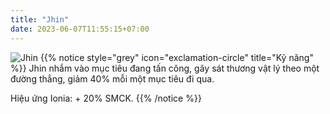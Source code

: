 ```yaml
---
title: "Jhin"
date: 2023-06-07T11:55:15+07:00
---
```

![Jhin](https://storage.googleapis.com/www.publish.nocodesites.co.uk/prod/2542/files/2957f00114c9b96ef27f0fbc176a1a2e2c890bc22df90fdf547eb8317b2a05d81eb51d6aee179e4ac3d85b42e5e2901a1a9c7a1878f95684a2f9d1264fdb7656.png)
{{% notice style="grey" icon="exclamation-circle" title="Kỹ năng" %}}
Jhin nhắm vào mục tiêu đang tấn công, gây sát thương vật lý theo một đường thẳng, giảm 40% mỗi một mục tiêu đi qua.

Hiệu ứng Ionia: + 20% SMCK.
{{% /notice %}}